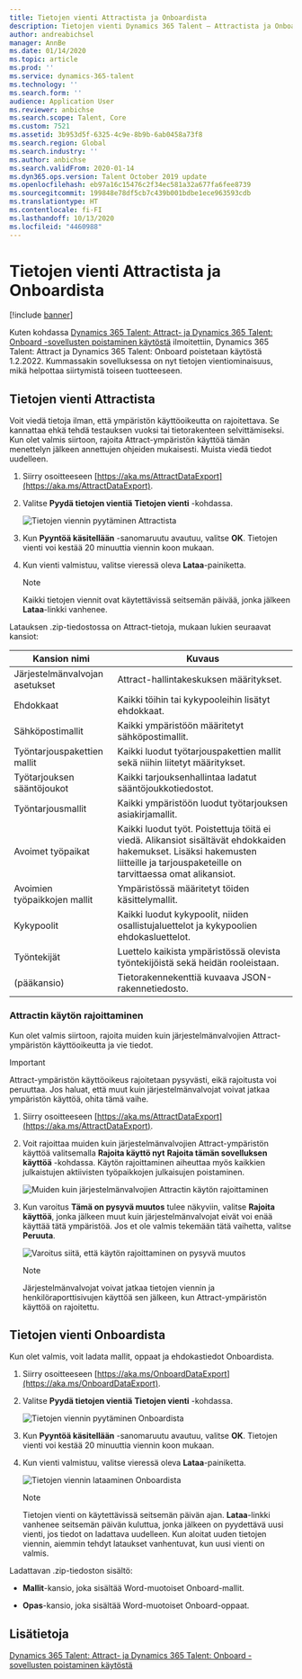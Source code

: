 ```yaml
---
title: Tietojen vienti Attractista ja Onboardista
description: Tietojen vienti Dynamics 365 Talent – Attractista ja Onboardista.
author: andreabichsel
manager: AnnBe
ms.date: 01/14/2020
ms.topic: article
ms.prod: ''
ms.service: dynamics-365-talent
ms.technology: ''
ms.search.form: ''
audience: Application User
ms.reviewer: anbichse
ms.search.scope: Talent, Core
ms.custom: 7521
ms.assetid: 3b953d5f-6325-4c9e-8b9b-6ab0458a73f8
ms.search.region: Global
ms.search.industry: ''
ms.author: anbichse
ms.search.validFrom: 2020-01-14
ms.dyn365.ops.version: Talent October 2019 update
ms.openlocfilehash: eb97a16c15476c2f34ec581a32a677fa6fee8739
ms.sourcegitcommit: 199848e78df5cb7c439b001bdbe1ece963593cdb
ms.translationtype: HT
ms.contentlocale: fi-FI
ms.lasthandoff: 10/13/2020
ms.locfileid: "4460988"
---
```

# <a name="export-data-from-attract-and-onboard"></a>Tietojen vienti Attractista ja Onboardista

[!include [banner](includes/banner.md)]

Kuten kohdassa [Dynamics 365 Talent: Attract- ja Dynamics 365 Talent: Onboard -sovellusten poistaminen käytöstä](https://community.dynamics.com/365/talent/b/dynamics365fortalent/posts/retiring-dynamics-365-talent-attract-and-onboard-apps) ilmoitettiin, Dynamics 365 Talent: Attract ja Dynamics 365 Talent: Onboard poistetaan käytöstä 1.2.2022. Kummassakin sovelluksessa on nyt tietojen vientiominaisuus, mikä helpottaa siirtymistä toiseen tuotteeseen.

## <a name="export-data-from-attract"></a>Tietojen vienti Attractista

Voit viedä tietoja ilman, että ympäristön käyttöoikeutta on rajoitettava. Se kannattaa ehkä tehdä testauksen vuoksi tai tietorakenteen selvittämiseksi. Kun olet valmis siirtoon, rajoita Attract-ympäristön käyttöä tämän menettelyn jälkeen annettujen ohjeiden mukaisesti. Muista viedä tiedot uudelleen. 

1. Siirry osoitteeseen [https://aka.ms/AttractDataExport](https://aka.ms/AttractDataExport).

2. Valitse **Pyydä tietojen vientiä** **Tietojen vienti** -kohdassa.

   ![[Tietojen viennin pyytäminen Attractista](./media/attract-onboard-export-data-attract-request.png)](./media/attract-onboard-export-data-attract-request.png)

3. Kun **Pyyntöä käsitellään** -sanomaruutu avautuu, valitse **OK**. Tietojen vienti voi kestää 20 minuuttia viennin koon mukaan.

4. Kun vienti valmistuu, valitse vieressä oleva **Lataa**-painiketta. 

   >[!NOTE]
   >Kaikki tietojen viennit ovat käytettävissä seitsemän päivää, jonka jälkeen **Lataa**-linkki vanhenee.</br>
   
Latauksen .zip-tiedostossa on Attract-tietoja, mukaan lukien seuraavat kansiot:

| Kansion nimi | Kuvaus |
| --- | --- |
| Järjestelmänvalvojan asetukset | Attract-hallintakeskuksen määritykset. |
| Ehdokkaat | Kaikki töihin tai kykypooleihin lisätyt ehdokkaat. |
| Sähköpostimallit | Kaikki ympäristöön määritetyt sähköpostimallit. |
| Työntarjouspakettien mallit | Kaikki luodut työtarjouspakettien mallit sekä niihin liitetyt määritykset. |
| Työtarjouksen sääntöjoukot |  Kaikki tarjouksenhallintaa ladatut sääntöjoukkotiedostot. |
| Työntarjousmallit | Kaikki ympäristöön luodut työtarjouksen asiakirjamallit. |
| Avoimet työpaikat | Kaikki luodut työt. Poistettuja töitä ei viedä. Alikansiot sisältävät ehdokkaiden hakemukset. Lisäksi hakemusten liitteille ja tarjouspaketeille on tarvittaessa omat alikansiot. |
| Avoimien työpaikkojen mallit | Ympäristössä määritetyt töiden käsittelymallit. |
| Kykypoolit | Kaikki luodut kykypoolit, niiden osallistujaluettelot ja kykypoolien ehdokasluettelot. |
| Työntekijät | Luettelo kaikista ympäristössä olevista työntekijöistä sekä heidän rooleistaan. |
| (pääkansio) | Tietorakennekenttiä kuvaava JSON-rakennetiedosto. |

### <a name="restrict-access-to-attract"></a>Attractin käytön rajoittaminen

Kun olet valmis siirtoon, rajoita muiden kuin järjestelmänvalvojien Attract-ympäristön käyttöoikeutta ja vie tiedot.

>[!IMPORTANT]
>Attract-ympäristön käyttöoikeus rajoitetaan pysyvästi, eikä rajoitusta voi peruuttaa. Jos haluat, että muut kuin järjestelmänvalvojat voivat jatkaa ympäristön käyttöä, ohita tämä vaihe.

1. Siirry osoitteeseen [https://aka.ms/AttractDataExport](https://aka.ms/AttractDataExport).

2. Voit rajoittaa muiden kuin järjestelmänvalvojien Attract-ympäristön käyttöä valitsemalla **Rajoita käyttö nyt** **Rajoita tämän sovelluksen käyttöä** -kohdassa. Käytön rajoittaminen aiheuttaa myös kaikkien julkaistujen aktiivisten työpaikkojen julkaisujen poistaminen.

   ![[Muiden kuin järjestelmänvalvojien Attractin käytön rajoittaminen](./media/attract-onboard-export-data-attract-restrict-access.png)](./media/attract-onboard-export-data-attract-restrict-access.png)

3. Kun varoitus **Tämä on pysyvä muutos** tulee näkyviin, valitse **Rajoita käyttöä**, jonka jälkeen muut kuin järjestelmänvalvojat eivät voi enää käyttää tätä ympäristöä. Jos et ole valmis tekemään tätä vaihetta, valitse **Peruuta**.

   ![[Varoitus siitä, että käytön rajoittaminen on pysyvä muutos](./media/attract-onboard-export-data-attract-warning.png)](./media/attract-onboard-export-data-attract-warning.png)

   >[!NOTE]
   >Järjestelmänvalvojat voivat jatkaa tietojen viennin ja henkilöraporttisivujen käyttöä sen jälkeen, kun Attract-ympäristön käyttöä on rajoitettu.

## <a name="export-data-from-onboard"></a>Tietojen vienti Onboardista

Kun olet valmis, voit ladata mallit, oppaat ja ehdokastiedot Onboardista.

1. Siirry osoitteeseen [https://aka.ms/OnboardDataExport](https://aka.ms/OnboardDataExport).

2. Valitse **Pyydä tietojen vientiä** **Tietojen vienti** -kohdassa. 

   ![[Tietojen viennin pyytäminen Onboardista](./media/attract-onboard-export-data-onboard-request.png)](./media/attract-onboard-export-data-onboard-request.png)

3. Kun **Pyyntöä käsitellään** -sanomaruutu avautuu, valitse **OK**. Tietojen vienti voi kestää 20 minuuttia viennin koon mukaan.

4. Kun vienti valmistuu, valitse vieressä oleva **Lataa**-painiketta. 

   ![[Tietojen viennin lataaminen Onboardista](./media/attract-onboard-export-data-onboard-download.png)](./media/attract-onboard-export-data-onboard-download.png)

   >[!NOTE]
   >Tietojen vienti on käytettävissä seitsemän päivän ajan. **Lataa**-linkki vanhenee seitsemän päivän kuluttua, jonka jälkeen on pyydettävä uusi vienti, jos tiedot on ladattava uudelleen. Kun aloitat uuden tietojen viennin, aiemmin tehdyt lataukset vanhentuvat, kun uusi vienti on valmis.

Ladattavan .zip-tiedoston sisältö:

- **Mallit**-kansio, joka sisältää Word-muotoiset Onboard-mallit.

- **Opas**-kansio, joka sisältää Word-muotoiset Onboard-oppaat.

## <a name="see-also"></a>Lisätietoja

[Dynamics 365 Talent: Attract- ja Dynamics 365 Talent: Onboard -sovellusten poistaminen käytöstä](https://community.dynamics.com/365/talent/b/dynamics365fortalent/posts/retiring-dynamics-365-talent-attract-and-onboard-apps)